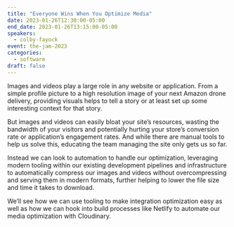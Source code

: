 ```yaml
---
title: "Everyone Wins When You Optimize Media"
date: 2023-01-26T12:30:00-05:00
end_date: 2023-01-26T13:15:00-05:00
speakers:
  - colby-fayock
event: the-jam-2023
categories:
  - software
draft: false
---
```


Images and videos play a large role in any website or application. From a simple profile picture to a high resolution image of your next Amazon drone delivery, providing visuals helps to tell a story or at least set up some interesting context for that story.

But images and videos can easily bloat your site’s resources, wasting the bandwidth of your visitors and potentially hurting your store’s conversion rate or application’s engagement rates. And while there are manual tools to help us solve this, educating the team managing the site only gets us so far.

Instead we can look to automation to handle our optimization, leveraging modern tooling within our existing development pipelines and infrastructure to automatically compress our images and  videos without overcompressing and serving them in modern formats, further helping to lower the file size and time it takes to download.

We’ll see how we can use tooling to make integration optimization easy as well as how we can hook into build processes like Netlify to automate our media optimization with Cloudinary.